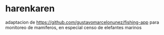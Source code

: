 # harenkaren
adaptacion de https://github.com/gustavomarcelonunez/fishing-app para monitoreo de mamiferos, en especial censo de elefantes marinos
